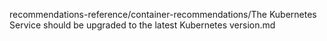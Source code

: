 recommendations-reference/container-recommendations/The Kubernetes Service should be upgraded to the latest Kubernetes version.md